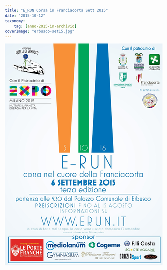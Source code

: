 ```yaml
---
title: "E_RUN Corsa in Franciacorta Sett 2015"
date: "2015-10-12"
taxonomy: 
    tag: [anno-2015-in-archivio]
coverImage: "erbusco-set15.jpg"
---
```


![](images/erbusco-set15.jpg)
